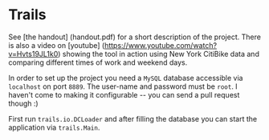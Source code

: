 Trails
======

See [the handout] (handout.pdf) for a short description of the project.
There is also a video on [youtube] (https://www.youtube.com/watch?v=Hvts19JL1k0)
showing the tool in action using New York CitiBike data and comparing different times of work and weekend days.

In order to set up the project you need a `MySQL` database
accessible via `localhost` on port `8889`. The user-name and
password must be `root`. I haven't come to making it configurable --
you can send a pull request though :)

First run `trails.io.DCLoader` and after filling the database you
can start the application via `trails.Main`.
